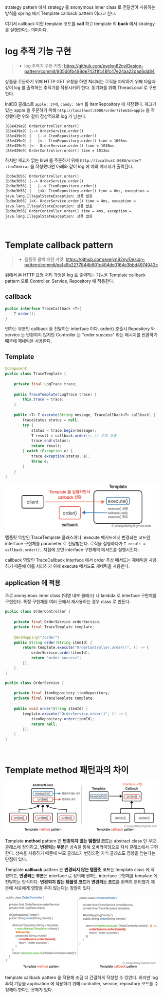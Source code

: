 strategy pattern 에서 strategy 를 anonymous inner class 로 전달받아 사용하는 방식을 spring 에서 Template callback pattern 이라고 한다.

여기서 callback 이란 template 코드를 **call** 하고 template 의 **back** 에서 strategy 를 실행한다는 의미이다.
<br>

# log 추적 기능 구현

>- log 추적기 구현 커밋: https://github.com/evelyn82ny/Design-pattern/commit/935d6fb498de743f1fc48fc47e24aa22dad6dd84

상품을 주문하기 위해 HTTP GET 요청을 하면 처리되는 로직을 파악하기 위해 다음과 같이 log 를 출력하는 추적기를 적용시키려 한다. 동기화를 위해 ThreadLocal 로 구현한다.

InitDB 클래스로 ```apple: 34개```, ```candy: 56개``` 를 ItemRepository 에 저장했다. 재고가 있는 apple 을 주문하기 위해 ```http://localhost:8080/order?itemId=apple``` 을 작성했다면 위와 같이 정상적으로 log 가 남는다.

```text
[88e439e9] OrderController.order()
[88e439e9] |--> OrderService.order()
[88e439e9] |   |--> ItemRepository.order()
[88e439e9] |   |<-- ItemRepository.order() time = 1005ms
[88e439e9] |<-- OrderService.order() time = 1010ms
[88e439e9] OrderController.order() time = 1013ms
```

하지만 재고가 없는 kiwi 를 주문하기 위해 ```http://localhost:8080/order?itemId=kiwi``` 을 작성했다면 아래와 같이 log 에 예외 메시지가 출력된다.

```text
[bdbe3b56] OrderController.order()
[bdbe3b56] |--> OrderService.order()
[bdbe3b56] |   |--> ItemRepository.order()
[bdbe3b56] |   |<X- ItemRepository.order() time = 0ms, exception = java.lang.IllegalStateException: 상품 없음
[bdbe3b56] |<X- OrderService.order() time = 4ms, exception = java.lang.IllegalStateException: 상품 없음
[bdbe3b56] OrderController.order() time = 4ms, exception = java.lang.IllegalStateException: 상품 없음
```
<br>

# Template callback pattern

>- 템플릿 콜백 패턴 커밋: https://github.com/evelyn82ny/Design-pattern/commit/ea1a9b2277844b601c404dc0164e3bbd4974043c

위에서 본 HTTP 요청 처리 과정을 log 로 출력하는 기능을 Template callback pattern 으로 Controller, Service, Repository 에 적용한다.

## callback

```java
public interface TraceCallback <T>{
    T order();
}
```
변하는 부분인 callback 을 전달하는 interface 이다. order() 호출시 Repository 와 service 는 반환하지 않지만 Controller 는 "order success" 라는 메시지를 반환하기 때문에 제네릭을 사용한다.

## Template

```java
@Component
public class TraceTemplate {

    private final LogTrace trace;

    public TraceTemplate(LogTrace trace) {
        this.trace = trace;
    }

    public <T> T execute(String message, TraceCallback<T> callback) {
        TraceStatus status = null;
        try {
            status = trace.begin(message);
            T result = callback.order(); // 로직 호출
            trace.end(status);
            return result;
        } catch (Exception e) {
            trace.exception(status, e);
            throw e;
        }
    }
}
```
![png](/_img/Design-pattern/template_callback_pattern.png)

템플릿 역할인 TraceTemplate 클래스이다. execute 메서드에서 변경되는 코드인 interface 구현체를 parameter 로 전달받는다. 로직을 실행하다가 ```T result = callback.order();``` 지점에 오면 interface 구현체의 메서드를 실행시킨다.

callback 역할인 TraceCallback interface 에서 order 추상 메서드는 제네릭을 사용하기 때문에 이를 처리하기 위해 execute 메서드도 제네릭을 사용한다.
<br>

## application 에 적용

주로 anonymous inner class (익명 내부 클래스) 나 lambda 로 interface 구현체를 구현한다. 특정 구현체를 여러 곳에서 재사용하는 경우 class 로 만든다.

```java
public class OrderController {

    private final OrderService orderService;
    private final TraceTemplate template;

    @GetMapping("/order")
    public String order(String itemId) {
        return template.execute("OrderController.order()", () -> {
            orderService.order(itemId);
            return "order success";
        });
    }
}
```

```java
public class OrderService {

    private final ItemRepository itemRepository;
    private final TraceTemplate template;

    public void order(String itemId) {
        template.execute("OrderService.order()", () -> {
            itemRepository.order(itemId);
            return null;
        });
    }
}
```
<br>

# Template method 패턴과의 차이

![png](/_img/Design-pattern/template_method_vs_callback_structure.png)

Template **method** pattern 은 **변경되지 않는 템플릿 코드**는 abstract class 인 부모 클래스에 정의하고, **변경되는 부분**은 상속을 통해 오버라이딩으로 자식 클래스에서 구현한다. 상속을 사용하기 때문에 부모 클래스가 변경되면 자식 클래스도 영향을 받는다는 단점이 있다.

Template **callback** pattern 은 **변경되지 않는 템플릿 코드**는 template class 에 작성하고, **변경되는 부분**은 interface 로 정의해 원하는 interface 구현체를 template 에 전달하는 방식이다. **변경되지 않는 템플릿 코드**와 **변경되는 코드**를 완벽히 분리했기 때문에 서로에게 영향을 주지 않는다는 장점이 있다.

![png](/_img/Design-pattern/template_method_vs_callback_code.png)

template callback pattern 을 적용해 조금 더 간결하게 작성할 수 있었다. 하지만 log 추적 기능을 application 에 적용하기 위해 controller, service, repository 코드를 수정해야 한다는 문제가 있다.
